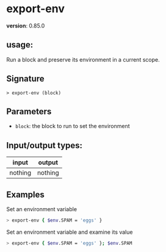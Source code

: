 # export-env

**version**: 0.85.0

## **usage**:

Run a block and preserve its environment in a current scope.

## Signature

`> export-env (block)`

## Parameters

- `block`: the block to run to set the environment

## Input/output types:

| input   | output  |
| ------- | ------- |
| nothing | nothing |

## Examples

Set an environment variable

```bash
> export-env { $env.SPAM = 'eggs' }
```

Set an environment variable and examine its value

```bash
> export-env { $env.SPAM = 'eggs' }; $env.SPAM
```
